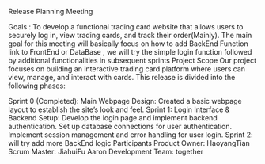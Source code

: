 
Release Planning Meeting 




Goals : To develop a functional trading card website that allows users to securely log in, view trading cards, and track their order(Mainly). 
The main goal for this meeting will basically focus on how to add BackEnd Function link to FrontEnd or DataBase , we will try the simple login function
followed by additional functionalities in subsequent sprints
Project Scope
Our project focuses on building an interactive trading card platform where users can view, manage, and interact with cards. This release is divided into the following phases:

Sprint 0 (Completed):
Main Webpage Design: Created a basic webpage layout to establish the site’s look and feel.
Sprint 1:
Login Interface & Backend Setup:
Develop the login page and implement backend authentication.
Set up database connections for user authentication.
Implement session management and error handling for user login.
Sprint 2:
will try add more BackEnd logic
Participants
Product Owner: HaoyangTian
Scrum Master: JiahuiFu Aaron
Development Team: together


